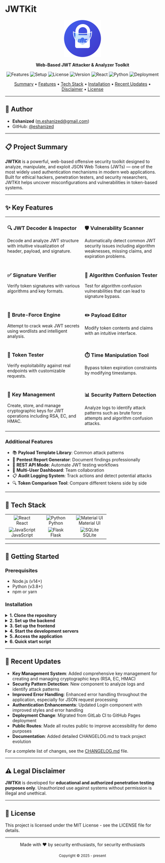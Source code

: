# JWTKit

<p align="center">
  <img src="frontend/public/logo.svg" alt="JWTKit Logo" width="120" />
</p>

<p align="center">
  <strong>Web-Based JWT Attacker &amp; Analyzer Toolkit</strong>
</p>

<p align="center">
  <img src="https://img.shields.io/badge/features-10+-4361EE" alt="Features" />
  <img src="https://img.shields.io/badge/setup-easy-0BB37E" alt="Setup" />
  <img src="https://img.shields.io/badge/license-MIT-4CC9F0" alt="License" />
  <img src="https://img.shields.io/badge/version-1.1.0-F9A826" alt="Version" />
  <img src="https://img.shields.io/badge/react-%5E18.0.0-61DAFB" alt="React" />
  <img src="https://img.shields.io/badge/python-%5E3.8-3776AB" alt="Python" />
  <img src="https://img.shields.io/badge/deployment-github%20pages-222222" alt="Deployment" />
</p>

<p align="center">
  <a href="#-project-summary">Summary</a> •
  <a href="#-key-features">Features</a> •
  <a href="#-tech-stack">Tech Stack</a> •
  <a href="#-getting-started">Installation</a> •
  <a href="#-recent-updates">Recent Updates</a> •
  <a href="#-legal-disclaimer">Disclaimer</a> •
  <a href="#-license">License</a>
</p>

---

## 👤 Author

- **Eshanized** (<a href="mailto:m.eshanized@gmail.com">m.eshanized@gmail.com</a>)
- GitHub: [@eshanized](https://github.com/eshanized)

---

## 📋 Project Summary

**JWTKit** is a powerful, web-based offensive security toolkit designed to analyze, manipulate, and exploit JSON Web Tokens (JWTs) — one of the most widely used authentication mechanisms in modern web applications. Built for ethical hackers, penetration testers, and security researchers, JWTKit helps uncover misconfigurations and vulnerabilities in token-based systems.

---

## ✨ Key Features

<table>
  <tr>
    <td width="50%" valign="top">
      <h3>🔍 JWT Decoder &amp; Inspector</h3>
      <p>Decode and analyze JWT structure with intuitive visualization of header, payload, and signature.</p>
    </td>
    <td width="50%" valign="top">
      <h3>🛡️ Vulnerability Scanner</h3>
      <p>Automatically detect common JWT security issues including algorithm weaknesses, missing claims, and expiration problems.</p>
    </td>
  </tr>
  <tr>
    <td width="50%" valign="top">
      <h3>✅ Signature Verifier</h3>
      <p>Verify token signatures with various algorithms and key formats.</p>
    </td>
    <td width="50%" valign="top">
      <h3>🔄 Algorithm Confusion Tester</h3>
      <p>Test for algorithm confusion vulnerabilities that can lead to signature bypass.</p>
    </td>
  </tr>
  <tr>
    <td width="50%" valign="top">
      <h3>🔨 Brute-Force Engine</h3>
      <p>Attempt to crack weak JWT secrets using wordlists and intelligent analysis.</p>
    </td>
    <td width="50%" valign="top">
      <h3>✏️ Payload Editor</h3>
      <p>Modify token contents and claims with an intuitive interface.</p>
    </td>
  </tr>
  <tr>
    <td width="50%" valign="top">
      <h3>🧪 Token Tester</h3>
      <p>Verify exploitability against real endpoints with customizable requests.</p>
    </td>
    <td width="50%" valign="top">
      <h3>⏱️ Time Manipulation Tool</h3>
      <p>Bypass token expiration constraints by modifying timestamps.</p>
    </td>
  </tr>
  <tr>
    <td width="50%" valign="top">
      <h3>🔐 Key Management</h3>
      <p>Create, store, and manage cryptographic keys for JWT operations including RSA, EC, and HMAC.</p>
    </td>
    <td width="50%" valign="top">
      <h3>📊 Security Pattern Detection</h3>
      <p>Analyze logs to identify attack patterns such as brute force attempts and algorithm confusion attacks.</p>
    </td>
  </tr>
</table>

### Additional Features

- 📚 **Payload Template Library**: Common attack patterns  
- 📝 **Pentest Report Generator**: Document findings professionally  
- 🔌 **REST API Mode**: Automate JWT testing workflows  
- 👥 **Multi-User Dashboard**: Team collaboration  
- 📋 **Audit Logging System**: Track actions and detect potential attacks  
- 🔍 **Token Comparison Tool**: Compare different tokens side by side  

---

## 🧱 Tech Stack

<div align="center">
  <table>
    <tr>
      <td align="center" width="96">
        <img src="https://img.icons8.com/color/48/000000/react-native.png" width="48" height="48" alt="React" />
        <br />React
      </td>
      <td align="center" width="96">
        <img src="https://img.icons8.com/color/48/000000/python.png" width="48" height="48" alt="Python" />
        <br />Python
      </td>
      <td align="center" width="96">
        <img src="https://img.icons8.com/color/48/000000/material-ui.png" width="48" height="48" alt="Material UI" />
        <br />Material UI
      </td>
    </tr>
    <tr>
      <td align="center" width="96">
        <img src="https://img.icons8.com/color/48/000000/javascript.png" width="48" height="48" alt="JavaScript" />
        <br />JavaScript
      </td>
      <td align="center" width="96">
        <img src="https://img.icons8.com/ios-filled/50/000000/flask.png" width="48" height="48" alt="Flask" />
        <br />Flask
      </td>
      <td align="center" width="96">
        <img src="https://img.icons8.com/color/48/000000/database-restore.png" width="48" height="48" alt="SQLite" />
        <br />SQLite
      </td>
    </tr>
  </table>
</div>

---

## 🚀 Getting Started

### Prerequisites

- Node.js (v14+)
- Python (v3.8+)
- npm or yarn

### Installation

<details>
<summary><b>1. Clone the repository</b></summary>

```bash
git clone https://github.com/eshanized/JWTKit.git
cd JWTKit
```
</details>

<details>
<summary><b>2. Set up the backend</b></summary>

```bash
cd backend
python -m venv venv
source venv/bin/activate  # On Windows: venv\Scripts\activate
pip install -r requirements.txt
```
</details>

<details>
<summary><b>3. Set up the frontend</b></summary>

```bash
cd ../frontend
npm install
```
</details>

<details>
<summary><b>4. Start the development servers</b></summary>

**Backend:**
```bash
cd backend
python main.py
```

**Frontend:**
```bash
cd frontend
npm start
```
</details>

<details>
<summary><b>5. Access the application</b></summary>

Open your browser and navigate to `http://localhost:3000`
</details>

<details>
<summary><b>6. Quick start script</b></summary>

For convenience, you can also use the provided start script:
```bash
./start_app.sh
```
This will check for required dependencies, set up the environment, and start both servers.
</details>

---

## 🔄 Recent Updates

- **Key Management System**: Added comprehensive key management for creating and managing cryptographic keys (RSA, EC, HMAC)  
- **Security Pattern Detection**: New component to analyze logs and identify attack patterns  
- **Improved Error Handling**: Enhanced error handling throughout the application, especially for JSON request processing  
- **Authentication Enhancements**: Updated Login component with improved styles and error handling  
- **Deployment Change**: Migrated from GitLab CI to GitHub Pages deployment  
- **Public Routes**: Made all routes public to improve accessibility for demo purposes  
- **Documentation**: Added detailed CHANGELOG.md to track project evolution  

For a complete list of changes, see the [CHANGELOG.md](./CHANGELOG.md) file.

---

## ⚠️ Legal Disclaimer

**JWTKit** is developed for **educational and authorized penetration testing purposes only**. Unauthorized use against systems without permission is illegal and unethical.

---

## 📜 License

This project is licensed under the MIT License - see the LICENSE file for details.

---

<div align="center">
  <p>Made with ❤️ by security enthusiasts, for security enthusiasts</p>
  <sub>Copyright © 2025 - present</sub>
</div>
